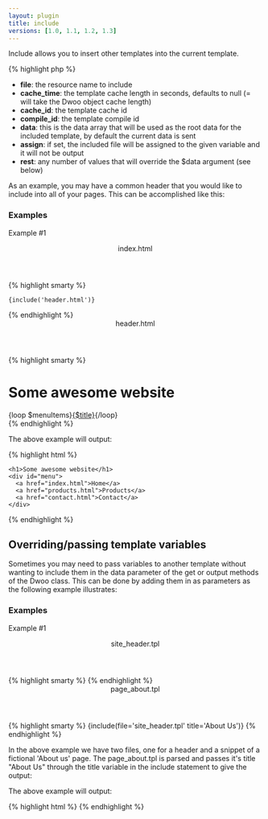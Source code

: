 ```yaml
---
layout: plugin
title: include
versions: [1.0, 1.1, 1.2, 1.3]
---
```


Include allows you to insert other templates into the current template.
<div class="code-box">
{% highlight php %}
<?php
include(string $file [, int $cache_time = null [, string $cache_id = null [, string $compile_id = null [, mixed $data = '_root' [, string $assign = null [, array $rest = array() ]]]]]] )
{% endhighlight %}
</div>

* **file**: the resource name to include
* **cache_time**: the template cache length in seconds, defaults to null (= will take the Dwoo object cache length)
* **cache_id**: the template cache id
* **compile_id**: the template compile id
* **data**: this is the data array that will be used as the root data for the included template, by default the current data is sent
* **assign**: if set, the included file will be assigned to the given variable and it will not be output
* **rest**: any number of values that will override the $data argument (see below)


As an example, you may have a common header that you would like to include into all of your pages. This can be accomplished like this:

### Examples
Example #1
<div class="code-box">
<header>index.html</header>
{% highlight smarty %}
<html>
  <head>
    <title>Some awesome website</title>
  </head>
  <body>
 
    {include('header.html')}
 
  </body>
</html>
{% endhighlight %}
</div>

<div class="code-box">
<header>header.html</header>
{% highlight smarty %}
<h1>Some awesome website</h1>
<div id="menu">
{loop $menuItems}<a href="{$url}">{$title}</a>{/loop}
</div>
{% endhighlight %}
</div>

The above example will output:
<div class="code-box">
{% highlight html %}
<html>
  <head>
    <title>Some awesome website</title>
  </head>
  <body>
 
    <h1>Some awesome website</h1>
    <div id="menu">
      <a href="index.html">Home</a>
      <a href="products.html">Products</a>
      <a href="contact.html">Contact</a>
    </div>
 
  </body>
</html>
{% endhighlight %}
</div>

## Overriding/passing template variables
Sometimes you may need to pass variables to another template without wanting to include them in the data parameter of the get or output methods of the Dwoo class. This can be done by adding them in as parameters as the following example illustrates:

### Examples
Example #1
<div class="code-box">
<header>site_header.tpl</header>
{% highlight smarty %}
<html>
  <head>
    <title>{$title} - Awesome Inc.</title>
  </head>
  <body>
{% endhighlight %}
</div>

<div class="code-box">
<header>page_about.tpl</header>
{% highlight smarty %}
{include(file='site_header.tpl' title='About Us')}
{% endhighlight %}
</div>
 
<!-- Other content for a company "About us" webpage goes here -->
In the above example we have two files, one for a header and a snippet of a fictional 'About us' page. The page_about.tpl is parsed and passes it's title "About Us" through the title variable in the include statement to give the output:

The above example will output:
<div class="code-box">
{% highlight html %}
<html>
  <head>
    <title>About Us - Awesome Inc.</title>
  </head>
  <body>
{% endhighlight %}
</div>